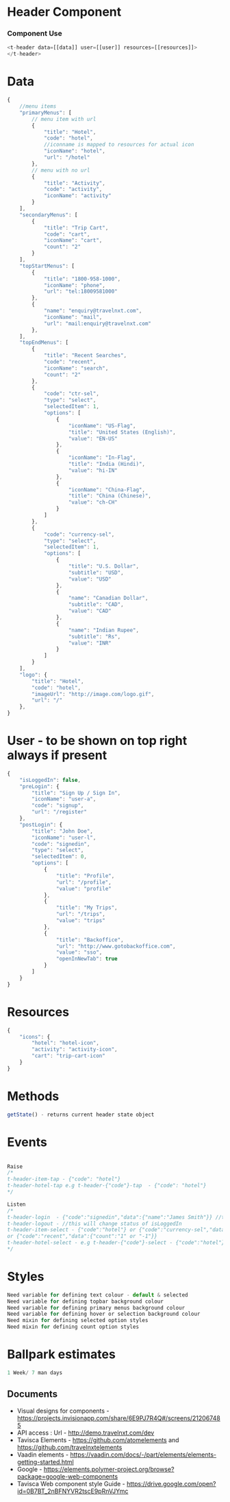 # Header Component

### Component Use
```javascript
<t-header data=[[data]] user=[[user]] resources=[[resources]]>
</t-header>
```

# Data
```javascript
{
    //menu items 
    "primaryMenus": [
        // menu item with url
        {
            "title": "Hotel",
            "code": "hotel",
            //iconname is mapped to resources for actual icon
            "iconName": "hotel",
            "url": "/hotel"
        },
        // menu with no url 
        {
            "title": "Activity",
            "code": "activity",
            "iconName": "activity"
        }
    ],
    "secondaryMenus": [
        {
            "title": "Trip Cart",
            "code": "cart",
            "iconName": "cart",
            "count": "2"
        }
    ],
    "topStartMenus": [
        {
            "title": "1800-958-1000",
            "iconName": "phone",
            "url": "tel:18009581000"
        },
        {
            "name": "enquiry@travelnxt.com",
            "iconName": "mail",
            "url": "mail:enquiry@travelnxt.com"
        },
    ],
    "topEndMenus": [
        {
            "title": "Recent Searches",
            "code": "recent",
            "iconName": "search",
            "count": "2"
        },
        {
            "code": "ctr-sel",
            "type": "select",
            "selectedItem": 1,
            "options": [
                {
                    "iconName": "US-Flag",
                    "title": "United States (English)",
                    "value": "EN-US"
                },
                {
                    "iconName": "In-Flag",
                    "title": "India (Hindi)",
                    "value": "hi-IN"
                },
                {
                    "iconName": "China-Flag",
                    "title": "China (Chinese)",
                    "value": "ch-CH"
                }
            ]
        },
        {
            "code": "currency-sel",
            "type": "select",
            "selectedItem": 1,
            "options": [
                {
                    "title": "U.S. Dollar",
                    "subtitle": "USD",
                    "value": "USD"
                },
                {
                    "name": "Canadian Dollar",
                    "subtitle": "CAD",
                    "value": "CAD"
                },
                {
                    "name": "Indian Rupee",
                    "subtitle": "Rs",
                    "value": "INR"
                }
            ]
        }
    ],
    "logo": {
        "title": "Hotel",
        "code": "hotel",
        "imageUrl": "http://image.com/logo.gif",
        "url": "/"
    },
}
```

# User  - to be shown on top right always if present
```javascript
{
    "isLoggedIn": false,
    "preLogin": {
        "title": "Sign Up / Sign In",
        "iconName": "user-a",
        "code": "signup",
        "url": "/register"
    },
    "postLogin": {
        "title": "John Doe",
        "iconName": "user-l",
        "code": "signedin",
        "type": "select",
        "selectedItem": 0,
        "options": [
            {
                "title": "Profile",
                "url": "/profile",
                "value": "profile"
            },
            {
                "title": "My Trips",
                "url": "/trips",
                "value": "trips"
            },
            {
                "title": "Backoffice",
                "url": "http://www.gotobackoffice.com",
                "value": "sso",
                "openInNewTab": true
            }
        ]
    }
}
```

# Resources
```javascript
{
    "icons": {
        "hotel": "hotel-icon",
        "activity": "activity-icon",
        "cart": "trip-cart-icon"
    }
}
```

# Methods
```javascript
getState() - returns current header state object
```

# Events
```javascript

Raise
/*
t-header-item-tap - {"code": "hotel"}
t-header-hotel-tap e.g t-header-{"code"}-tap  - {"code": "hotel"}
*/

Listen
/*
t-header-login  - {"code":"signedin","data":{"name":"James Smith"}} //this will change status of isLoggedIn
t-header-logout - //this will change status of isLoggedIn
t-header-item-select - {"code":"hotel"} or {"code":"currency-sel","data":{"value":"CAD"}} 
or {"code":"recent","data":{"count":"1" or "-1"}}
t-header-hotel-select - e.g t-header-{"code"}-select - {"code":"hotel"}
*/
```

# Styles
```javascript
Need variable for defining text colour - default & selected
Need variable for defining topbar background colour
Need variable for defining primary menus background colour
Need variable for defining hover or selection background colour
Need mixin for defining selected option styles
Need mixin for defining count option styles
```
# Ballpark estimates
```javascript
1 Week/ 7 man days
```
## Documents
- Visual designs for components - https://projects.invisionapp.com/share/6E9PJ7R4Q#/screens/212067485
- API access : Url - http://demo.travelnxt.com/dev
- Tavisca Elements - https://github.com/atomelements and https://github.com/travelnxtelements
- Vaadin elements - https://vaadin.com/docs/-/part/elements/elements-getting-started.html
- Google - https://elements.polymer-project.org/browse?package=google-web-components
- Tavisca Web component style Guide - https://drive.google.com/open?id=0B7BT_2nBFNYVR2tscE9pRnVJYmc
